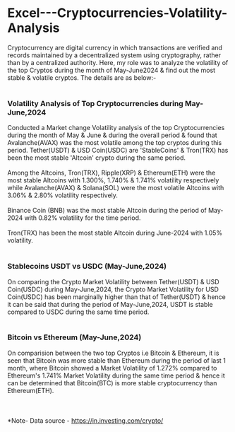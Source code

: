 # Excel---Cryptocurrencies-Volatility-Analysis
Cryptocurrency are digital currency in which transactions are verified and records maintained by a decentralized system using cryptography, rather than by a centralized authority. Here, my role was to analyze the volatility of the top Cryptos during the month of May-June2024 &amp; find out the most stable &amp; volatile cryptos. The details are as below:-
<br>
<br>
### Volatility Analysis of Top Cryptocurrencies during May-June,2024
Conducted a Market change Volatility analysis of the top Cryptocurrencies during the month of May & June & during the overall period & found that Avalanche(AVAX) was the most volatile among the top cryptos during this period. Tether(USDT) & USD Coin(USDC) are 'StableCoins' & Tron(TRX) has been the most stable 'Altcoin' crypto during the same period. <br><br>
Among the Altcoins, Tron(TRX), Ripple(XRP) & Ethereum(ETH) were the most stable Altcoins with 1.300%, 1.740% & 1.741% volatility respectively while Avalanche(AVAX) & Solana(SOL) were the most volatile Altcoins with 3.06% & 2.80% volatility respectively.<br><br>
Binance Coin (BNB) was the most stable Altcoin during the period of May-2024 with 0.82% volatility for the time period.<br><br>
Tron(TRX) has been the most stable Altcoin during June-2024 with 1.05% volatility.<br><br>

### Stablecoins USDT vs USDC (May-June,2024)
On comparing the Crypto Market Volatility between Tether(USDT) & USD Coin(USDC) during May-June,2024, the Crypto Market Volatility for USD Coin(USDC) has been marginally higher than that of Tether(USDT) & hence it can be said that during the period of May-June,2024, USDT is stable compared to USDC during the same time period.<br><br>

### Bitcoin vs Ethereum (May-June,2024)
On comparision between the two top Cryptos i.e Bitcoin & Ethereum, it is seen that Bitcoin was more stable than Ethereum during the period of last 1 month, where Bitcoin showed a Market Volatility of 1.272% compared to Ethereum's 1.741% Market Volatility during the same time period & hence it can be determined that Bitcoin(BTC) is more stable cryptocurrency than Ethereum(ETH).
<br>
<br>
<br>
<br>
 *Note- Data source - https://in.investing.com/crypto/

